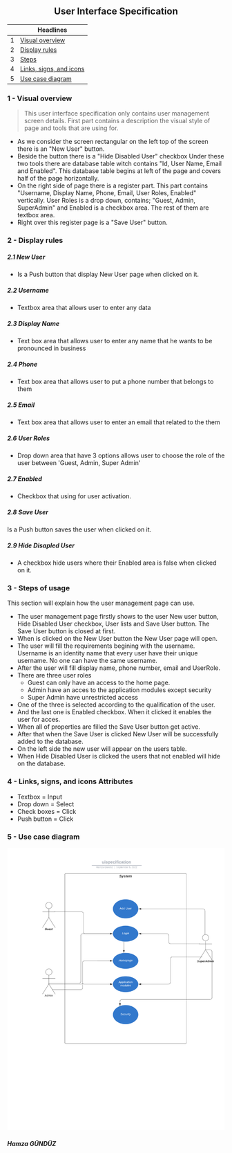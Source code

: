 
<h2 align="center"> User Interface Specification</h2>

|| Headlines|
| ------ | ------ |
|1 |[Visual overview](#1)|
|2 |[Display rules](#2)|
|3 |[Steps](#3)|
|4 |[Links, signs, and icons](#4)|
|5 |[Use case diagram](#5)|

### 1 - Visual overview <a name="#1"></a>

>This user interface specification only contains user management screen details. First part contains a description the visual style of page and tools that are using for.

- As we consider the screen rectangular on the left top of the screen there is an "New User" button.  
- Beside the button there is a "Hide Disabled User" checkbox
Under these two tools there are database table witch contains "Id, User Name, Email and Enabled". This database table begins at left of the page and covers half of the page horizontally.
- On the right side of page there is a register part. This part contains "Username, Display Name, Phone, Email, User Roles, Enabled" vertically. User Roles is a drop down, contains; "Guest, Admin, SuperAdmin" and Enabled is a checkbox area. The rest of them are textbox area. 
- Right over this register page is a "Save User" button.

### 2 - Display rules <a name="#1"></a>
##### 2.1 New User
- Is a Push button that display New User page when clicked on it.
##### 2.2 Username
- Textbox area that allows user to enter any data
##### 2.3 Display Name
- Text box area that allows user to enter any name that he wants to be pronounced in business
##### 2.4 Phone
- Text box area that allows user to put a phone number that belongs to them
##### 2.5 Email
- Text box area that allows user to enter an email that related to the them

##### 2.6 User Roles
- Drop down area that have 3 options allows user to choose the role of the user between 'Guest, Admin, Super Admin'
##### 2.7 Enabled
- Checkbox that using for user activation.
##### 2.8 Save User
Is a Push button saves the user when clicked on it.
##### 2.9 Hide Disapled User
- A checkbox hide users where their Enabled area is false when clicked on it.

### 3 - Steps of usage<a name="#3"></a>
This section will explain how the user management page can use.
- The user management page firstly shows to the user New user button, Hide Disabled User checkbox, User lists and Save User button. The Save User button is closed at first.
- When is clicked on the New User button the New User page will open.  
- The user will fill the requirements begining with the username. Username is an identity name that every user have their unique username. No one can have the same username.
- After the user will fill display name, phone number, email and UserRole. 
- There are three user roles
    - Guest can only have an access to the home page.
    - Admin have an acces to the application modules except security
    - Super Admin have unrestricted access
- One of the three is selected according to the qualification of the user.
- And the last one is Enabled checkbox. When it clicked it enables the user for acces.
- When all of properties are filled the Save User button get active.
- After that when the Save User is clicked New User will be successfully added to the database.
- On the left side the new user will appear on the users table. 
- When Hide Disabled User is clicked the users that not enabled will hide on the database.



### 4 - Links, signs, and icons Attributes<a name="#4"></a>
* Textbox = Input
* Drop down = Select
* Check boxes = Click
* Push button = Click

### 5 - Use case diagram<a name="#5"></a>
![pic](./uispecification.png)

##### Hamza GÜNDÜZ
